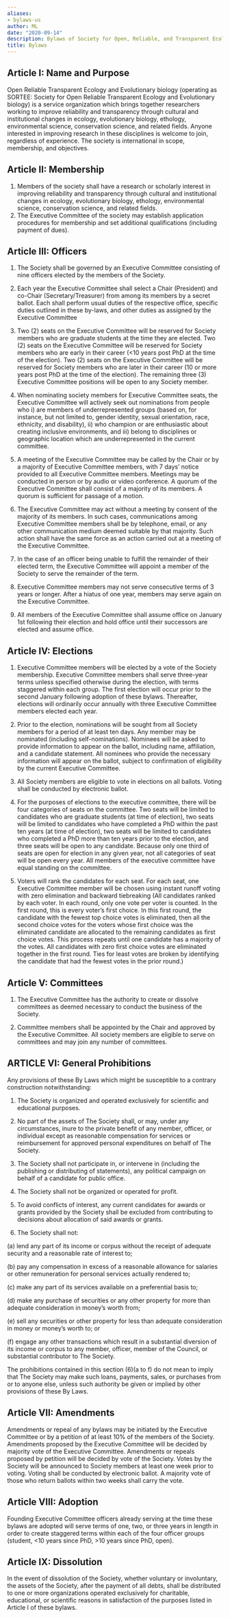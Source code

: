 ```yaml
---
aliases:
- bylaws-us
author: ML
date: "2020-09-14"
description: Bylaws of Society for Open, Reliable, and Transparent Ecology and Evolutionary biology (SORTEE)
title: Bylaws
---
```




## Article I: Name and Purpose
 
Open Reliable Transparent Ecology and Evolutionary biology (operating as SORTEE: Society for Open Reliable Transparent Ecology and Evolutionary biology) is a service organization which brings together researchers working to improve reliability and transparency through cultural and institutional changes in ecology, evolutionary biology, ethology, environmental science, conservation science, and related fields. Anyone interested in improving research in these disciplines is welcome to join, regardless of experience. The society is international in scope, membership, and objectives.
 
 
## Article II: Membership
 
 1. Members of the society shall have a research or scholarly interest in improving reliability and transparency through cultural and institutional changes in ecology, evolutionary biology, ethology, environmental science, conservation science, and related fields.
 2. The Executive Committee of the society may establish application procedures for membership and set additional qualifications (including payment of dues).
 
 
## Article III: Officers
 
 1. The Society shall be governed by an Executive Committee consisting of nine officers elected by the members of the Society.
 
 2. Each year the Executive Committee shall select a Chair (President) and co-Chair (Secretary/Treasurer) from among its members by a secret ballot. Each shall perform usual duties of the respective office, specific duties outlined in these by-laws, and other duties as assigned by the Executive Committee
 
 3. Two (2) seats on the Executive Committee will be reserved for Society members who are graduate students at the time they are elected. Two (2) seats on the Executive Committee will be reserved for Society members who are early in their career (<10 years post PhD at the time of the election). Two (2) seats on the Executive Committee will be reserved for Society members who are later in their career (10 or more years post PhD at the time of the election). The remaining three (3) Executive Committee positions will be open to any Society member.
 
 4. When nominating society members for Executive Committee seats, the Executive Committee will actively seek out nominations from people who i) are members of underrepresented groups (based on, for instance, but not limited to, gender identity, sexual orientation, race, ethnicity, and disability),  ii) who champion or are enthusiastic about creating inclusive environments, and iii) belong to disciplines or geographic location which are underrepresented in the current committee.

 5. A meeting of the Executive Committee may be called by the Chair or by a majority of Executive Committee members, with 7 days’ notice provided to all Executive Committee members. Meetings may be conducted in person or by audio or video conference. A quorum of the Executive Committee shall consist of a majority of its members. A quorum is sufficient for passage of a motion.
 
 6. The Executive Committee may act without a meeting by consent of the majority of its members. In such cases, communications among Executive Committee members shall be by telephone, email, or any other communication medium deemed suitable by that majority. Such action shall have the same force as an action carried out at a meeting of the Executive Committee.
 
 7. In the case of an officer being unable to fulfill the remainder of their elected term, the Executive Committee will appoint a member of the Society to serve the remainder of the term.
 
 8. Executive Committee members may not serve consecutive terms of 3 years or longer. After a hiatus of one year, members may serve again on the Executive Committee.
 
 9. All members of the Executive Committee shall assume office on January 1st following their election and hold office until their successors are elected and assume office.
 
 
 
## Article IV: Elections
 
 1. Executive Committee members will be elected by a vote of the Society membership. Executive Committee members shall serve three-year terms unless specified otherwise during the election, with terms staggered within each group. The first election will occur prior to the second January following adoption of these bylaws. Thereafter, elections will ordinarily occur annually with three Executive Committee members elected each year.
 
 2. Prior to the election, nominations will be sought from all Society members for a period of at least ten days. Any member may be nominated (including self-nominations). Nominees will be asked to provide information to appear on the ballot, including name, affiliation, and a candidate statement. All nominees who provide the necessary information will appear on the ballot, subject to confirmation of eligibility by the current Executive Committee.
 
 3. All Society members are eligible to vote in elections on all ballots. Voting shall be conducted by electronic ballot.
 
 4. For the purposes of elections to the executive committee, there will be four categories of seats on the committee. Two seats will be limited to candidates who are graduate students (at time of election), two seats will be limited to candidates who have completed a PhD within the past ten years (at time of election), two seats will be limited to candidates who completed a PhD more than ten years prior to the election, and three seats will be open to any candidate. Because only one third of seats are open for election in any given year, not all categories of seat will be open every year. All members of the executive committee have equal standing on the committee.
 
 5. Voters will rank the candidates for each seat. For each seat, one Executive Committee member will be chosen using instant runoff voting with zero elimination and backward tiebreaking (All candidates ranked by each voter. In each round, only one vote per voter is counted. In the first round, this is every voter’s first choice. In this first round, the candidate with the fewest top choice votes is eliminated, then all the second choice votes for the voters whose first choice was the eliminated candidate are allocated to the remaining candidates as first choice votes. This process repeats until one candidate has a majority of the votes. All candidates with zero first choice votes are eliminated together in the first round. Ties for least votes are broken by identifying the candidate that had the fewest votes in the prior round.)
 
 
 
## Article V: Committees
 
 1. The Executive Committee has the authority to create or dissolve committees as deemed necessary to conduct the business of the Society.
 
 2. Committee members shall be appointed by the Chair and approved by the Executive Committee. All society members are eligible to serve on committees and may join any number of committees.
 
 
 
## ARTICLE VI: General Prohibitions
 
Any provisions of these By Laws which might be susceptible to a contrary construction notwithstanding:
 
 1) The Society is organized and operated exclusively for scientific and educational purposes.
 
 2) No part of the assets of The Society shall, or may, under any circumstances, inure to the private benefit of any member, officer, or individual except as reasonable compensation for services or reimbursement for approved personal expenditures on behalf of The Society.
 
 3) The Society shall not participate in, or intervene in (including the publishing or distributing of statements), any political campaign on behalf of a candidate for public office.
 
 4) The Society shall not be organized or operated for profit.
 
 5) To avoid conflicts of interest, any current candidates for awards or grants provided by the Society shall be excluded from contributing to decisions about allocation of said awards or grants. 
 
 6) The Society shall not:
 
  (a) lend any part of its income or corpus without the receipt of adequate security and a reasonable rate of interest to;
 
  (b) pay any compensation in excess of a reasonable allowance for salaries or other remuneration for personal services actually rendered to;
 
  (c) make any part of its services available on a preferential basis to;
 
  (d) make any purchase of securities or any other property for more than adequate consideration in money’s worth from;
 
  (e) sell any securities or other property for less than adequate consideration in money or money’s worth to; or
 
  (f) engage any other transactions which result in a substantial diversion of its income or corpus to any member, officer, member of the Council, or substantial contributor to The Society.
 
The prohibitions contained in this section (6)(a to f) do not mean to imply that The Society may make such loans, payments, sales, or purchases from or to anyone else, unless such authority be given or implied by other provisions of these By Laws.
 
 
## Article VII: Amendments
 
Amendments or repeal of any bylaws may be initiated by the Executive Committee or by a petition of at least 10% of the members of the Society. Amendments proposed by the Executive Committee will be decided by majority vote of the Executive Committee. Amendments or repeals proposed by petition will be decided by vote of the Society. Votes by the Society will be announced to Society members at least one week prior to voting. Voting shall be conducted by electronic ballot. A majority vote of those who return ballots within two weeks shall carry the vote.
 
 
 
## Article VIII: Adoption
 
Founding Executive Committee officers already serving at the time these bylaws are adopted will serve terms of one, two, or three years in length in order to create staggered terms within each of the four officer groups (student, <10 years since PhD, >10 years since PhD, open).
 
 
 
## Article IX: Dissolution
 
In the event of dissolution of the Society, whether voluntary or involuntary, the assets of the Society, after the payment of all debts, shall be distributed to one or more organizations operated exclusively for charitable, educational, or scientific reasons in satisfaction of the purposes listed in Article I of these bylaws.

